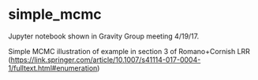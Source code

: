# simple_mcmc

Jupyter notebook shown in Gravity Group meeting 4/19/17.

Simple MCMC illustration of example in section 3 of Romano+Cornish LRR (https://link.springer.com/article/10.1007/s41114-017-0004-1/fulltext.html#enumeration)
